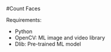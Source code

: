 #Count Faces 

Requirements:
  - Python
  - OpenCV: ML image and video library
  - Dlib: Pre-trained ML model 
